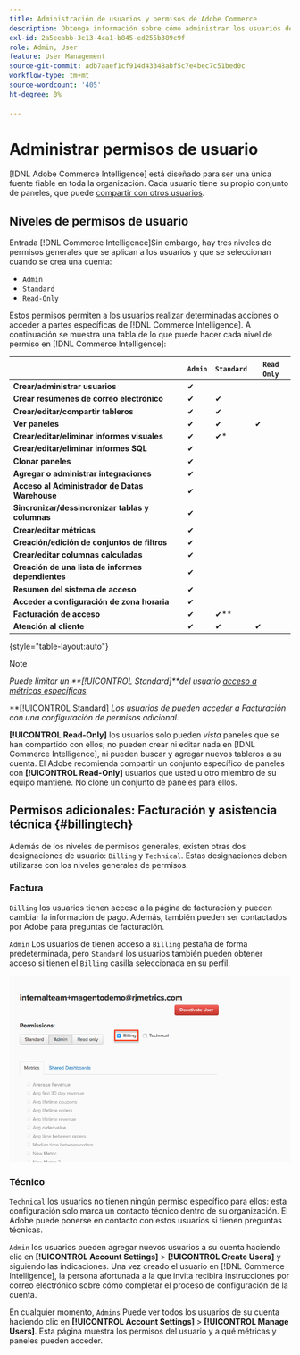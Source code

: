 ```yaml
---
title: Administración de usuarios y permisos de Adobe Commerce
description: Obtenga información sobre cómo administrar los usuarios de Commerce Intelligence.
exl-id: 2a5eeabb-3c13-4ca1-b845-ed255b389c9f
role: Admin, User
feature: User Management
source-git-commit: adb7aaef1cf914d43348abf5c7e4bec7c51bed0c
workflow-type: tm+mt
source-wordcount: '405'
ht-degree: 0%

---
```


# Administrar permisos de usuario

[!DNL Adobe Commerce Intelligence] está diseñado para ser una única fuente fiable en toda la organización. Cada usuario tiene su propio conjunto de paneles, que puede [compartir con otros usuarios](../../data-user/dashboards/share-dashboard-with-users.md).

## Niveles de permisos de usuario

Entrada [!DNL Commerce Intelligence]Sin embargo, hay tres niveles de permisos generales que se aplican a los usuarios y que se seleccionan cuando se crea una cuenta:

* `Admin`
* `Standard`
* `Read-Only`

Estos permisos permiten a los usuarios realizar determinadas acciones o acceder a partes específicas de [!DNL Commerce Intelligence]. A continuación se muestra una tabla de lo que puede hacer cada nivel de permiso en [!DNL Commerce Intelligence]:

|   | `Admin` | `Standard` | `Read Only` |
| -----|-----|-----|----|
| **Crear/administrar usuarios** | ✔ |   |   |
| **Crear resúmenes de correo electrónico** | ✔ | ✔ |   |
| **Crear/editar/compartir tableros** | ✔ | ✔ |   |
| **Ver paneles** | ✔ | ✔ | ✔ |
| **Crear/editar/eliminar informes visuales** | ✔ | ✔* |   |
| **Crear/editar/eliminar informes SQL** | ✔ |  |   |
| **Clonar paneles** | ✔ |   |   |
| **Agregar o administrar integraciones** | ✔ |   |   |
| **Acceso al Administrador de Datas Warehouse** | ✔ |   |   |
| **Sincronizar/dessincronizar tablas y columnas** | ✔ |   |   |
| **Crear/editar métricas** | ✔ |   |   |
| **Creación/edición de conjuntos de filtros** | ✔ |   |   |
| **Crear/editar columnas calculadas** | ✔ |   |   |
| **Creación de una lista de informes dependientes** | ✔ |   |   |
| **Resumen del sistema de acceso** | ✔ |   |   |
| **Acceder a configuración de zona horaria** | ✔ |   |   |
| **Facturación de acceso** | ✔ | ✔** |   |
| **Atención al cliente** | ✔ | ✔ | ✔ |

{style="table-layout:auto"}

>[!NOTE]
>
>_Puede limitar un **[!UICONTROL Standard]**del usuario [acceso a métricas específicas](../../administrator/user-management/restrict-metric-access.md)._
>
>**[!UICONTROL Standard] _Los usuarios de pueden acceder a Facturación con una configuración de permisos adicional._
>
>**[!UICONTROL Read-Only]** los usuarios solo pueden _vista_ paneles que se han compartido con ellos; no pueden crear ni editar nada en [!DNL Commerce Intelligence], ni pueden buscar y agregar nuevos tableros a su cuenta. El Adobe recomienda compartir un conjunto específico de paneles con **[!UICONTROL Read-Only]** usuarios que usted u otro miembro de su equipo mantiene. No clone un conjunto de paneles para ellos.

## Permisos adicionales: Facturación y asistencia técnica {#billingtech}

Además de los niveles de permisos generales, existen otras dos designaciones de usuario: `Billing` y `Technical`. Estas designaciones deben utilizarse con los niveles generales de permisos.

### Factura

`Billing` los usuarios tienen acceso a la página de facturación y pueden cambiar la información de pago. Además, también pueden ser contactados por Adobe para preguntas de facturación.

`Admin` Los usuarios de tienen acceso a `Billing` pestaña de forma predeterminada, pero `Standard` los usuarios también pueden obtener acceso si tienen el `Billing` casilla seleccionada en su perfil.

![facturación](../../assets/billing.png)<!--{: width="550" height="363"}-->

### Técnico

`Technical` los usuarios no tienen ningún permiso específico para ellos: esta configuración solo marca un contacto técnico dentro de su organización. El Adobe puede ponerse en contacto con estos usuarios si tienen preguntas técnicas.

`Admin` los usuarios pueden agregar nuevos usuarios a su cuenta haciendo clic en **[!UICONTROL Account Settings]** > **[!UICONTROL Create Users]** y siguiendo las indicaciones. Una vez creado el usuario en [!DNL Commerce Intelligence], la persona afortunada a la que invita recibirá instrucciones por correo electrónico sobre cómo completar el proceso de configuración de la cuenta.

En cualquier momento, `Admins` Puede ver todos los usuarios de su cuenta haciendo clic en **[!UICONTROL Account Settings]** > **[!UICONTROL Manage Users]**. Esta página muestra los permisos del usuario y a qué métricas y paneles pueden acceder.
